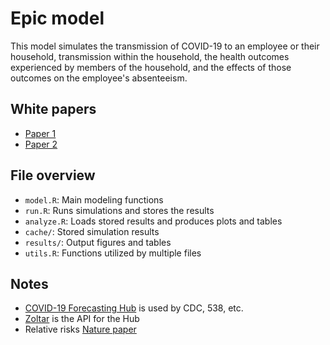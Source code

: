 # Epic model

This model simulates the transmission of COVID-19 to an employee or their
household, transmission within the household, the health outcomes experienced
by members of the household, and the effects of those outcomes on the
employee's absenteeism.

## White papers

- [Paper 1](https://docs.google.com/document/d/1w9Q1MKcgNG0mLcb0bwneyQNo8132W27ZcBNA4NCjRKU/edit)
- [Paper 2](https://docs.google.com/document/d/14IJ0ATm56NdBsJoGL0ofiA9_wM7rX7lH0Pzzg3lru4w/edit)

## File overview

- `model.R`: Main modeling functions
- `run.R`: Runs simulations and stores the results
- `analyze.R`: Loads stored results and produces plots and tables
- `cache/`: Stored simulation results
- `results/`: Output figures and tables
- `utils.R`: Functions utilized by multiple files

## Notes

- [COVID-19 Forecasting Hub](https://covid19forecasthub.org/data/) is used by CDC, 538, etc.
- [Zoltar](https://zoltardata.com/model/159) is the API for the Hub
- Relative risks [Nature paper](https://www.nature.com/articles/s41586-020-2521-4)
